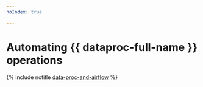 ```yaml
---
noIndex: true

---
```


# Automating {{ dataproc-full-name }} operations

{% include notitle [data-proc-and-airflow](../../_tutorials/dataplatform/data-proc/data-proc-and-airflow.md) %}
